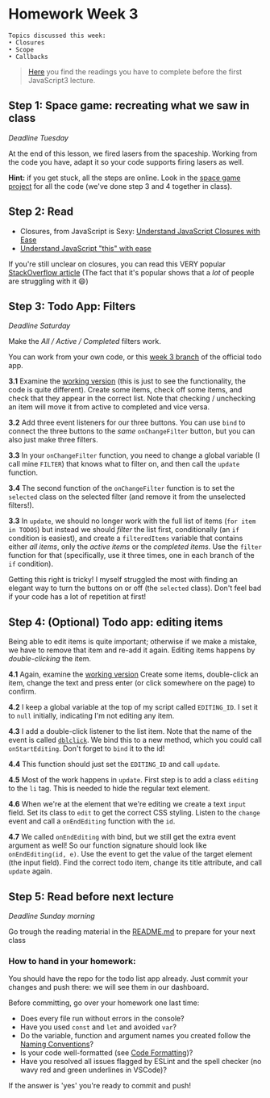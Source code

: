 # Homework Week 3

```
Topics discussed this week:
• Closures
• Scope
• Callbacks
```

>[Here](https://github.com/HackYourFuture/JavaScript3/tree/master/Week1) you find the readings you have to complete before the first JavaScript3 lecture.

## Step 1: Space game: recreating what we saw in class

_Deadline Tuesday_

At the end of this lesson, we fired lasers from the spaceship. Working from the code you have, adapt it so your code supports firing lasers as well. 

**Hint:** if you get stuck, all the steps are online. Look in the [space game project](https://github.com/HackYourFutureBelgium/JavaScript2/tree/master/Projects/space-game) for all the code (we've done step 3 and 4 together in class).

## Step 2: Read

* Closures, from JavaScript is Sexy: [Understand JavaScript Closures with Ease](http://javascriptissexy.com/understand-javascript-closures-with-ease/)
* [Understand JavaScript "this" with ease](http://javascriptissexy.com/understand-javascripts-this-with-clarity-and-master-it/)

If you're still unclear on closures, you can read this VERY popular [StackOverflow article](http://stackoverflow.com/questions/111102/how-do-javascript-closures-work) (The fact that it's popular shows that a *lot* of people are struggling with it :smile:)

## Step 3: Todo App: Filters

_Deadline Saturday_

Make the _All / Active / Completed_ filters work.

You can work from your own code, or this [week 3 branch](https://github.com/HackYourFutureBelgium/todo-app/tree/week3) of the official todo app.

**3.1** Examine the [working version](http://todomvc.com/examples/vanillajs/) (this is just to see the functionality, the code is quite different). Create some items, check off some items, and check that they appear in the correct list. Note that checking / unchecking an item will move it from active to completed and vice versa.

**3.2** Add three event listeners for our three buttons. You can use `bind` to connect the three buttons to the _same_ `onChangeFilter` button, but you can also just make three filters.

**3.3** In your `onChangeFilter` function, you need to change a global variable (I call mine `FILTER`) that knows what to filter on, and then call the `update` function.

**3.4** The second function of the `onChangeFilter` function is to set the `selected` class on the selected filter (and remove it from the unselected filters!). 

**3.3** In `update`, we should no longer work with the full list of items (`for item in TODOS`) but instead we should _filter_ the list first, conditionally (an `if` condition is easiest), and create a `filteredItems` variable that contains either _all items_, only the _active items_ or the _completed items_. Use the `filter` function for that (specifically, use it three times, one in each branch of the `if` condition).

Getting this right is tricky! I myself struggled the most with finding an elegant way to turn the buttons on or off (the `selected` class). Don't feel bad if your code has a lot of repetition at first!

## Step 4: (Optional) Todo app: editing items

Being able to edit items is quite important; otherwise if we make a mistake, we have to remove that item and re-add it again. Editing items happens by *double-clicking* the item.

**4.1** Again, examine the [working version](http://todomvc.com/examples/vanillajs/) Create some items, double-click an item, change the text and press enter (or click somewhere on the page) to confirm.

**4.2** I keep a global variable at the top of my script called `EDITING_ID`. I set it to `null` initially, indicating I'm not editing any item.

**4.3** I add a double-click listener to the list item. Note that the name of the event is called [`dblclick`](https://developer.mozilla.org/en-US/docs/Web/Events/dblclick). We bind this to a new method, which you could call `onStartEditing`. Don't forget to `bind` it to the id!

**4.4** This function should just set the `EDITING_ID` and call `update`.

**4.5** Most of the work happens in `update`. First step is to add a class `editing` to the `li` tag. This is needed to hide the regular text element.

**4.6** When we're at the element that we're editing we create a text `input` field. Set its class to `edit` to get the correct CSS styling. Listen to the `change` event and call a `onEndEditing` function with the `id`. 

**4.7** We called `onEndEditing` with bind, but we still get the extra event argument as well! So our function signature should look like `onEndEditing(id, e)`. Use the event to get the value of the target element (the input field). Find the correct todo item, change its title attribute, and call `update` again.

## Step 5: Read before next lecture

_Deadline Sunday morning_

Go trough the reading material in the [README.md](https://github.com/HackYourFuture/JavaScript3/tree/master/Week1) to prepare for your next class


### How to hand in your homework:

You should have the repo for the todo list app already. Just commit your changes and push there: we will see them in our dashboard.

Before committing, go over your homework one last time:

- Does every file run without errors in the console?
- Have you used `const` and `let` and avoided `var`?
- Do the variable, function and argument names you created follow the [Naming Conventions](../../../../fundamentals/blob/master/fundamentals/naming_conventions.md)?
- Is your code well-formatted (see [Code Formatting](../../../../fundamentals/blob/master/fundamentals/naming_conventions.md))?
- Have you resolved all issues flagged by ESLint and the spell checker (no wavy red and green underlines in VSCode)?

If the answer is 'yes' you're ready to commit and push!

